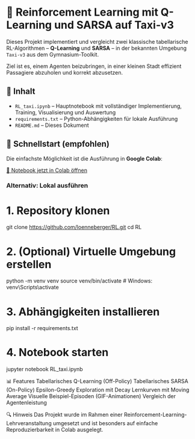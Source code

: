 # 🚕 Reinforcement Learning mit Q-Learning und SARSA auf Taxi-v3

Dieses Projekt implementiert und vergleicht zwei klassische tabellarische RL-Algorithmen – **Q-Learning** und **SARSA** – in der bekannten Umgebung `Taxi-v3` aus dem Gymnasium-Toolkit.

Ziel ist es, einem Agenten beizubringen, in einer kleinen Stadt effizient Passagiere abzuholen und korrekt abzusetzen.

## 📄 Inhalt

- `RL_taxi.ipynb` – Hauptnotebook mit vollständiger Implementierung, Training, Visualisierung und Auswertung
- `requirements.txt` – Python-Abhängigkeiten für lokale Ausführung
- `README.md` – Dieses Dokument

## 🚀 Schnellstart (empfohlen)

Die einfachste Möglichkeit ist die Ausführung in **Google Colab**:

[📂 Notebook jetzt in Colab öffnen](https://colab.research.google.com/github/loenneberger/RL/blob/main/RL_taxi.ipynb)


### Alternativ: Lokal ausführen

# 1. Repository klonen
  git clone https://github.com/loenneberger/RL.git
  cd RL

# 2. (Optional) Virtuelle Umgebung erstellen
  python -m venv venv
  source venv/bin/activate  # Windows: venv\Scripts\activate

# 3. Abhängigkeiten installieren
  pip install -r requirements.txt

# 4. Notebook starten
  jupyter notebook RL_taxi.ipynb

📊 Features
Tabellarisches Q-Learning (Off-Policy)
Tabellarisches SARSA (On-Policy)
Epsilon-Greedy Exploration mit Decay
Lernkurven mit Moving Average
Visuelle Beispiel-Episoden (GIF-Animationen)
Vergleich der Agentenleistung

🔍 Hinweis
Das Projekt wurde im Rahmen einer Reinforcement-Learning-Lehrveranstaltung umgesetzt und ist besonders auf einfache Reproduzierbarkeit in Colab ausgelegt.
